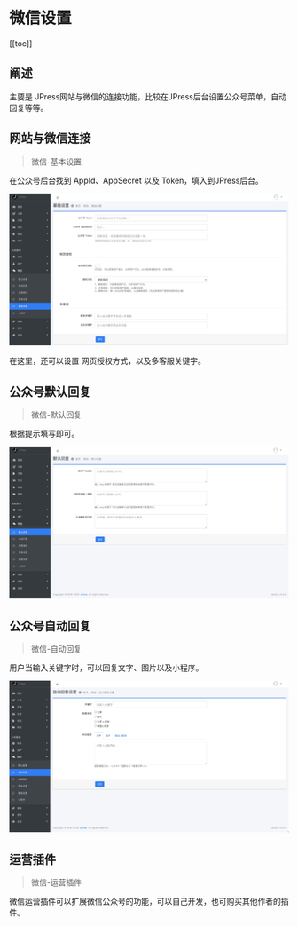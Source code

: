 # 微信设置

[[toc]]

## 阐述

主要是 JPress网站与微信的连接功能，比较在JPress后台设置公众号菜单，自动回复等等。
                         

## 网站与微信连接

> 微信-基本设置

在公众号后台找到 AppId、AppSecret 以及 Token，填入到JPress后台。

![](./admin-doc/wechat1.jpg)

在这里，还可以设置 网页授权方式，以及多客服关键字。

## 公众号默认回复

> 微信-默认回复

根据提示填写即可。

![](./admin-doc/wechat2.jpg)


## 公众号自动回复

> 微信-自动回复

用户当输入关键字时，可以回复文字、图片以及小程序。

![](./admin-doc/wechat3.jpg)

## 运营插件

> 微信-运营插件

微信运营插件可以扩展微信公众号的功能，可以自己开发，也可购买其他作者的插件。

